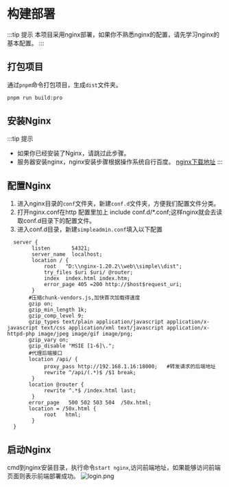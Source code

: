 <!-- 构建部署 -->
# 构建部署
:::tip 提示
本项目采用nginx部署，如果你不熟悉nginx的配置，请先学习nginx的基本配置。
:::
## 打包项目

通过`pnpm`命令打包项目，生成`dist`文件夹。

```bash
pnpm run build:pro
```

## 安装Nginx
:::tip 提示
- 如果你已经安装了Nginx，请跳过此步骤。
- 服务器安装nginx，nginx安装步骤根据操作系统自行百度。 [nginx下载地址](http://nginx.org/en/download.html)
:::
## 配置Nginx
1. 进入nginx目录的`conf`文件夹，新建`conf.d`文件夹，方便我们配置文件分类。
2. 打开nginx.conf在http 配置里加上 include conf.d/*.conf;这样nginx就会去读取conf.d目录下的配置文件。
3. 进入conf.d目录，新建`simpleadmin.conf`填入以下配置
```nginx
  server {
        listen       54321;
        server_name  localhost;
        location / {
            root   "D:\\nginx-1.20.2\\web\\simple\\dist";
			try_files $uri $uri/ @router;
            index  index.html index.htm;
			error_page 405 =200 http://$host$request_uri;
        }
	   #压缩chunk-vendors.js,加快首次加载得速度
	   gzip on;
       gzip_min_length 1k;
       gzip_comp_level 9;
       gzip_types text/plain application/javascript application/x-javascript text/css application/xml text/javascript application/x-httpd-php image/jpeg image/gif image/png;
       gzip_vary on;
       gzip_disable "MSIE [1-6]\.";
	   #代理后端接口
	   location /api/ {
			proxy_pass http://192.168.1.16:18000;   #转发请求的后端地址
            rewrite ^/api/(.*)$ /$1 break;
		}
	   location @router {
            rewrite ^.*$ /index.html last;
        }
       error_page   500 502 503 504  /50x.html;
       location = /50x.html {
            root   html;
        }
  }
 ```
## 启动Nginx
cmd到nginx安装目录，执行命令`start nginx`,访问前端地址，如果能够访问前端页面则表示前端部署成功。
![login.png](/build/login.png)
